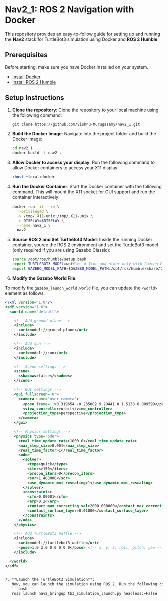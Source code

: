 # **Nav2_1: ROS 2 Navigation with Docker**

This repository provides an easy-to-follow guide for setting up and running the **Nav2** stack for TurtleBot3 simulation using Docker and **ROS 2 Humble**.

## **Prerequisites**
Before starting, make sure you have Docker installed on your system.

- [Install Docker](https://docs.docker.com/get-docker/)
- [Install ROS 2 Humble](https://docs.ros.org/en/humble/Installation.html)

## **Setup Instructions**

1. **Clone the repository**:
   Clone the repository to your local machine using the following command:
   ```bash
   git clone https://github.com/Vishnu-Murugasamy/nav2_1.git

2. **Build the Docker Image**:
   Navigate into the project folder and build the Docker image:
   ```bash
   cd nav2_1
   docker build -t nav2 .
3. **Allow Docker to access your display**:
   Run the following command to allow Docker containers to access your X11 display:
   ```bash
   xhost +local:docker
4. **Run the Docker Container**:
   Start the Docker container with the following command. This will mount the X11 socket for GUI support and run the container interactively:
   ```bash
   docker run -it --rm \
     --privileged \
     -v /tmp/.X11-unix:/tmp/.X11-unix \
     -e DISPLAY=$DISPLAY \
     --name nav2_1 \
     nav2
5. **Source ROS 2 and Set TurtleBot3 Model**:
   Inside the running Docker container, source the ROS 2 environment and set the TurtleBot3 model (only required if you are using Gazebo Classic):
   ```bash
   source /opt/ros/humble/setup.bash
   export TURTLEBOT3_MODEL=waffle  # Iron and older only with Gazebo Classic
   export GAZEBO_MODEL_PATH=$GAZEBO_MODEL_PATH:/opt/ros/humble/share/turtlebot3_gazebo/models  # Iron and older only with Gazebo Classic
6. **Modify the Gazebo World File**:

To modify the `gazebo_launch_world.world` file, you can update the `<world>` element as follows:

```xml
<?xml version="1.0"?>
<sdf version="1.6">
  <world name="default">

    <!-- Add ground plane -->
    <include>
      <uri>model://ground_plane</uri>
    </include>

    <!-- Add sun -->
    <include>
      <uri>model://sun</uri>
    </include>

    <!-- Scene settings -->
    <scene>
      <shadows>false</shadows>
    </scene>

    <!-- GUI settings -->
    <gui fullscreen='0'>
      <camera name='user_camera'>
        <pose frame=''>0.319654 -0.235002 9.29441 0 1.5138 0.009599</pose>
        <view_controller>orbit</view_controller>
        <projection_type>perspective</projection_type>
      </camera>
    </gui>

    <!-- Physics settings -->
    <physics type="ode">
      <real_time_update_rate>1000.0</real_time_update_rate>
      <max_step_size>0.001</max_step_size>
      <real_time_factor>1</real_time_factor>
      <ode>
        <solver>
          <type>quick</type>
          <iters>150</iters>
          <precon_iters>0</precon_iters>
          <sor>1.400000</sor>
          <use_dynamic_moi_rescaling>1</use_dynamic_moi_rescaling>
        </solver>
        <constraints>
          <cfm>0.00001</cfm>
          <erp>0.2</erp>
          <contact_max_correcting_vel>2000.000000</contact_max_correcting_vel>
          <contact_surface_layer>0.01000</contact_surface_layer>
        </constraints>
      </ode>
    </physics>

    <!-- Add TurtleBot3 Waffle -->
    <include>
      <uri>model://turtlebot3_waffle</uri>
      <pose>1.0 2.0 0.0 0 0 0</pose> <!-- x, y, z, roll, pitch, yaw -->
    </include>

  </world>
</sdf>

 
7. **Launch the TurtleBot3 Simulation**:
   Now, you can launch the simulation using ROS 2. Run the following command to start the TurtleBot3 simulation in Gazebo:
   ```bash
   ros2 launch nav2_bringup tb3_simulation_launch.py headless:=False



